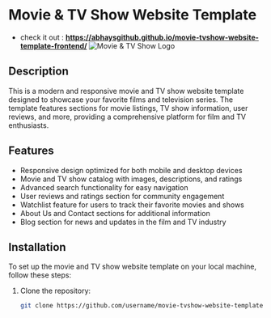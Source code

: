 # Movie & TV Show Website Template

- check it out : **https://abhaysgithub.github.io/movie-tvshow-website-template-frontend/**
![Movie & TV Show Logo](link-to-your-logo.png)

## Description

This is a modern and responsive movie and TV show website template designed to showcase your favorite films and television series. The template features sections for movie listings, TV show information, user reviews, and more, providing a comprehensive platform for film and TV enthusiasts.

## Features

- Responsive design optimized for both mobile and desktop devices
- Movie and TV show catalog with images, descriptions, and ratings
- Advanced search functionality for easy navigation
- User reviews and ratings section for community engagement
- Watchlist feature for users to track their favorite movies and shows
- About Us and Contact sections for additional information
- Blog section for news and updates in the film and TV industry

## Installation

To set up the movie and TV show website template on your local machine, follow these steps:

1. Clone the repository:
   ```bash
   git clone https://github.com/username/movie-tvshow-website-template.git
